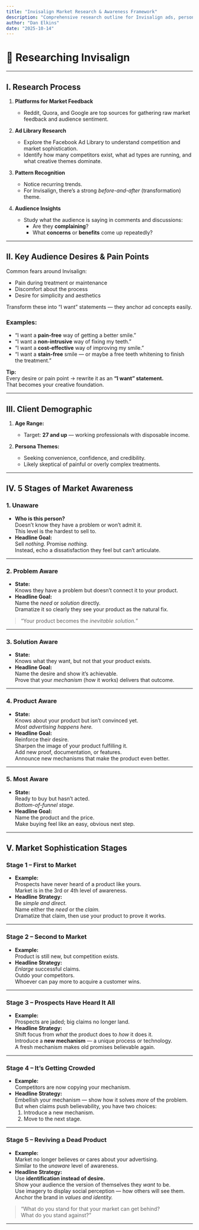 ```yaml
---
title: "Invisalign Market Research & Awareness Framework"
description: "Comprehensive research outline for Invisalign ads, personas, and market sophistication mapping."
author: "Dan Elkins"
date: "2025-10-14"
---
```


# 🦷 Researching Invisalign

---

## I. Research Process

1. **Platforms for Market Feedback**  
   - Reddit, Quora, and Google are top sources for gathering raw market feedback and audience sentiment.

2. **Ad Library Research**  
   - Explore the Facebook Ad Library to understand competition and market sophistication.  
   - Identify how many competitors exist, what ad types are running, and what creative themes dominate.

3. **Pattern Recognition**  
   - Notice recurring trends.  
   - For Invisalign, there’s a strong *before-and-after* (transformation) theme.

4. **Audience Insights**  
   - Study what the audience is saying in comments and discussions:  
     - Are they **complaining**?  
     - What **concerns** or **benefits** come up repeatedly?

---

## II. Key Audience Desires & Pain Points

Common fears around Invisalign:
- Pain during treatment or maintenance  
- Discomfort about the process  
- Desire for simplicity and aesthetics  

Transform these into “I want” statements — they anchor ad concepts easily.

### Examples:
- “I want a **pain-free** way of getting a better smile.”  
- “I want a **non-intrusive** way of fixing my teeth.”  
- “I want a **cost-effective** way of improving my smile.”  
- “I want a **stain-free** smile — or maybe a free teeth whitening to finish the treatment.”  

**Tip:**  
Every desire or pain point → rewrite it as an **“I want” statement.**  
That becomes your creative foundation.

---

## III. Client Demographic

1. **Age Range:**  
   - Target: **27 and up** — working professionals with disposable income.

2. **Persona Themes:**  
   - Seeking convenience, confidence, and credibility.  
   - Likely skeptical of painful or overly complex treatments.

---

## IV. 5 Stages of Market Awareness

### **1. Unaware**
- **Who is this person?**  
  Doesn’t know they have a problem or won’t admit it.  
  This level is the hardest to sell to.  
- **Headline Goal:**  
  Sell *nothing.* Promise *nothing.*  
  Instead, echo a dissatisfaction they feel but can’t articulate.

---

### **2. Problem Aware**
- **State:**  
  Knows they have a problem but doesn’t connect it to your product.  
- **Headline Goal:**  
  Name the *need* or *solution* directly.  
  Dramatize it so clearly they see your product as the natural fix.

> “Your product becomes the *inevitable solution.*”

---

### **3. Solution Aware**
- **State:**  
  Knows what they want, but not that your product exists.  
- **Headline Goal:**  
  Name the desire and show it’s achievable.  
  Prove that your *mechanism* (how it works) delivers that outcome.

---

### **4. Product Aware**
- **State:**  
  Knows about your product but isn’t convinced yet.  
  *Most advertising happens here.*  
- **Headline Goal:**  
  Reinforce their desire.  
  Sharpen the image of your product fulfilling it.  
  Add new proof, documentation, or features.  
  Announce new mechanisms that make the product even better.

---

### **5. Most Aware**
- **State:**  
  Ready to buy but hasn’t acted.  
  *Bottom-of-funnel stage.*  
- **Headline Goal:**  
  Name the product and the price.  
  Make buying feel like an easy, obvious next step.

---

## V. Market Sophistication Stages

### **Stage 1 – First to Market**
- **Example:**  
  Prospects have never heard of a product like yours.  
  Market is in the 3rd or 4th level of awareness.  
- **Headline Strategy:**  
  Be *simple and direct.*  
  Name either the *need* or the *claim.*  
  Dramatize that claim, then use your product to prove it works.

---

### **Stage 2 – Second to Market**
- **Example:**  
  Product is still new, but competition exists.  
- **Headline Strategy:**  
  *Enlarge* successful claims.  
  Outdo your competitors.  
  Whoever can pay more to acquire a customer wins.

---

### **Stage 3 – Prospects Have Heard It All**
- **Example:**  
  Prospects are jaded; big claims no longer land.  
- **Headline Strategy:**  
  Shift focus from *what* the product does to *how* it does it.  
  Introduce a **new mechanism** — a unique process or technology.  
  A fresh mechanism makes old promises believable again.

---

### **Stage 4 – It’s Getting Crowded**
- **Example:**  
  Competitors are now copying your mechanism.  
- **Headline Strategy:**  
  Embellish your mechanism — show how it solves *more* of the problem.  
  But when claims push believability, you have two choices:  
  1. Introduce a new mechanism.  
  2. Move to the next stage.

---

### **Stage 5 – Reviving a Dead Product**
- **Example:**  
  Market no longer believes or cares about your advertising.  
  Similar to the *unaware* level of awareness.  
- **Headline Strategy:**  
  Use **identification instead of desire.**  
  Show your audience the version of themselves they *want* to be.  
  Use imagery to display social perception — how others will see them.  
  Anchor the brand in *values and identity.*  

> “What do you stand for that your market can get behind?  
> What do you stand against?”

---
